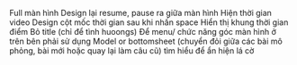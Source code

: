Full màn hình
Design lại resume, pause ra giữa màn hình
Hiện thời gian video
Design cột mốc thời gian sau khi nhấn space
Hiển thị khung thời gian điểm
Bỏ title (chỉ để tình huoongs)
Để menu/ chức năng góc màn hình ở trên bên phải sử dụng Model or bottomsheet (chuyển đỏi giữa các bài mô phỏng, bài mới hoặc quay lại làm câu cũ)
tìm hiểu để ẩn hiện lá cờ
